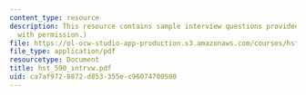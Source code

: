 ```yaml
---
content_type: resource
description: This resource contains sample interview questions provided by Dr. Schoen.  (Used
  with permission.)
file: https://ol-ocw-studio-app-production.s3.amazonaws.com/courses/hst-590-biomedical-engineering-seminar-series-developing-professional-skills-fall-2006/ca7af9728872d853355ec96074700500_hst_590_intrvw.pdf
file_type: application/pdf
resourcetype: Document
title: hst_590_intrvw.pdf
uid: ca7af972-8872-d853-355e-c96074700500
---
```

